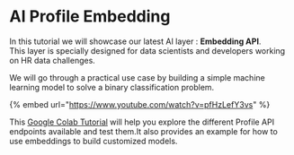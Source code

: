# AI Profile Embedding

In this tutorial we will showcase our latest AI layer :  **Embedding API**.  
This layer is specially designed for data scientists and developers working on HR data challenges.

  
We will go through a practical use case by building a simple machine learning model to solve a binary classification problem.

{% embed url="https://www.youtube.com/watch?v=pfHzLefY3vs" %}



This [Google Colab Tutorial](https://colab.research.google.com/github/Riminder/python-hrflow-api/blob/master/examples/colab/ai_profile_embedding.ipynb) will help you explore the different Profile API endpoints available and test them.It also provides an example for how to use embeddings to build customized models.

